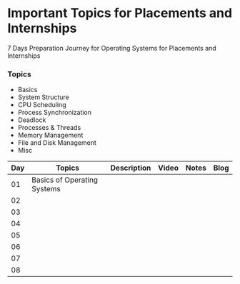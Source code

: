# Important Topics for Placements and Internships

7 Days Preparation Journey for Operating Systems for Placements and Internships

### Topics 

- Basics
- System Structure
- CPU Scheduling
- Process Synchronization
- Deadlock
- Processes & Threads
- Memory Management
- File and Disk Management
- Misc

| Day | Topics | Description | Video | Notes | Blog |
| -----|-------|-----------|--------|-------|----| 
| 01 | Basics of Operating Systems | 
| 02 | 
| 03 | 
| 04 |
| 05 |
| 06 | 
| 07 |
| 08 |
